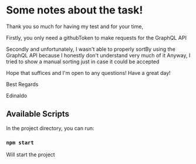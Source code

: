 # Some notes about the task!


Thank you so much for having my test and for your time,
 
Firstly, you only need a githubToken to make requests for the GraphQL API
 
Secondly and unfortunately, I wasn't able to properly sortBy using the GraphQL API
because I honestly don't understand very much of it
Anyway, I tried to show a manual sorting just in case it could be accepted
 
Hope that suffices and I'm open to any questions!
Have a great day!
 
Best Regards
 
Edinaldo
 
 
## Available Scripts

In the project directory, you can run:

### `npm start`

Will start the project